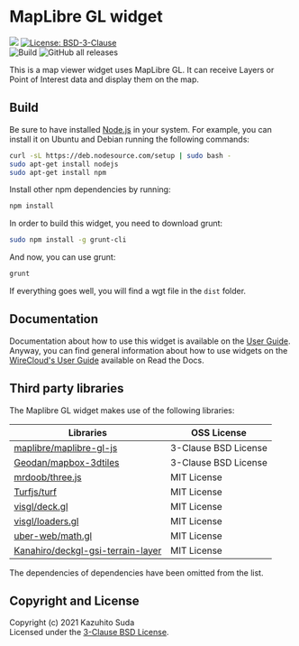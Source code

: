 # MapLibre GL widget

[![](https://nexus.lab.fiware.org/repository/raw/public/badges/chapters/visualization.svg)](https://www.fiware.org/developers/catalogue/)
[![License: BSD-3-Clause](https://img.shields.io/github/license/lets-fiware/maplibre-gl-widget.svg)](https://opensource.org/licenses/BSD-3-Clause)<br/>
![Build](https://github.com/lets-fiware/maplibre-gl-widget/workflows/Build/badge.svg)
![GitHub all releases](https://img.shields.io/github/downloads/lets-fiware/maplibre-gl-widget/total)

This is a map viewer widget uses MapLibre GL. It can receive Layers or Point of Interest data and display them on the map.

Build
-----

Be sure to have installed [Node.js](http://node.js) in your system. For example, you can install it on Ubuntu and Debian running the following commands:

```bash
curl -sL https://deb.nodesource.com/setup | sudo bash -
sudo apt-get install nodejs
sudo apt-get install npm
```

Install other npm dependencies by running:

```bash
npm install
```

In order to build this widget, you need to download grunt:

```bash
sudo npm install -g grunt-cli
```

And now, you can use grunt:

```bash
grunt
```

If everything goes well, you will find a wgt file in the `dist` folder.

## Documentation

Documentation about how to use this widget is available on the
[User Guide](src/doc/userguide.md). Anyway, you can find general information
about how to use widgets on the
[WireCloud's User Guide](https://wirecloud.readthedocs.io/en/stable/user_guide/)
available on Read the Docs.

## Third party libraries

The Maplibre GL widget makes use of the following libraries:

| Libraries                                                                                 | OSS License          |
| ----------------------------------------------------------------------------------------- | -------------------- |
| [maplibre/maplibre-gl-js](https://github.com/maplibre/maplibre-gl-js)                     | 3-Clause BSD License |
| [Geodan/mapbox-3dtiles](https://github.com/Geodan/mapbox-3dtiles)                         | 3-Clause BSD License |
| [mrdoob/three.js](https://github.com/mrdoob/three.js/)                                    | MIT License          |
| [Turfjs/turf](https://github.com/Turfjs/turf)                                             | MIT License          |
| [visgl/deck.gl](https://github.com/visgl/deck.gl)                                         | MIT License          |
| [visgl/loaders.gl](https://github.com/visgl/loaders.gl)                                   | MIT License          |
| [uber-web/math.gl](https://github.com/uber-web/math.gl)                                   | MIT License          |
| [Kanahiro/deckgl-gsi-terrain-layer](https://github.com/Kanahiro/deckgl-gsi-terrain-layer) | MIT License          |

The dependencies of dependencies have been omitted from the list.

## Copyright and License

Copyright (c) 2021 Kazuhito Suda<br>
Licensed under the [3-Clause BSD License](./LICENSE).
